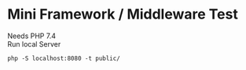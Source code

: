 # Mini Framework / Middleware Test

Needs PHP 7.4  
Run local Server
    
    php -S localhost:8080 -t public/